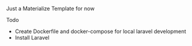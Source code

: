 Just a Materialize Template for now

Todo
- Create Dockerfile and docker-compose for local laravel development
- Install Laravel